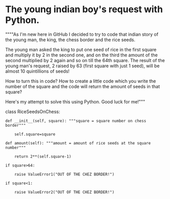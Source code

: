 # The young indian boy's request with Python.

""""As I'm new here in GitHub I decided to try to code that indian story of the young man, the king, the chess border and the rice seeds.

The young man asked the king to put one seed of rice in the first square and multiply it by 2 in the second one, and on the third the amount of the second multiplied by 2 again and so on till the 64th square. The result of the young man's request, 2 raised by 63 (first square with just 1 seed), will be almost 10 quintillions of seeds! 

How to turn this in code? How to create a little code which you write the number of the square and the code will return the amount of seeds in that square?

Here's my attempt to solve this using Python. Good luck for me!"""

class RiceSeedsOnChess:

	def __init__(self, square): """square = square number on chess border"""
	
		self.square=square
		
	def amount(self): """amount = amount of rice seeds at the square number"""
	
		return 2**(self.square-1)
		
	if square>64:
	
		raise ValueError1("OUT OF THE CHEZ BORDER!")
		
	if square<1:
	
		raise ValueError2("OUT OF THE CHEZ BORDER!")
